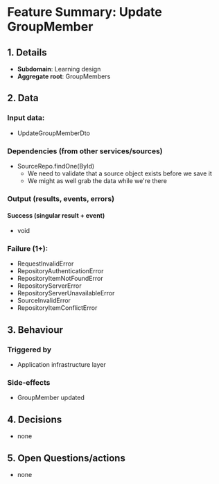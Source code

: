 # Feature Summary: Update GroupMember

## 1. Details

- **Subdomain**: Learning design
- **Aggregate root**: GroupMembers

## 2. Data
### Input data:

- UpdateGroupMemberDto

### Dependencies (from other services/sources)

- SourceRepo.findOne(ById)
  - We need to validate that a source object exists before we save it
  - We might as well grab the data while we're there

### Output (results, events, errors)

#### Success (singular result + event)

- void

### Failure (1+):

- RequestInvalidError
- RepositoryAuthenticationError
- RepositoryItemNotFoundError
- RepositoryServerError
- RepositoryServerUnavailableError
- SourceInvalidError
- RepositoryItemConflictError

## 3. Behaviour

### Triggered by

- Application infrastructure layer

### Side-effects

- GroupMember updated

## 4. Decisions

- none

## 5. Open Questions/actions

- none
